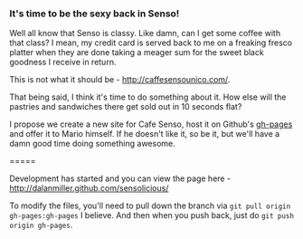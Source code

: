 ### It's time to be the sexy back in Senso!


Well all know that Senso is classy. Like damn, can I get some coffee with that class? I mean, my credit card is served back to me on a freaking fresco platter when they are done taking a meager sum for the sweet black goodness I receive in return. 

This is not what it should be - http://caffesensounico.com/. 

That being said, I think it's time to do something about it. How else will the pastries and sandwiches there get sold out in 10 seconds flat?

I propose we create a new site for Cafe Senso, host it on Github's [gh-pages](http://pages.github.com/) and offer it to Mario himself. If he doesn't like it, so be it, but we'll have a damn good time doing something awesome.


=====

Development has started and you can view the page here - http://dalanmiller.github.com/sensolicious/

To modify the files, you'll need to pull down the branch via `git pull origin gh-pages:gh-pages` I believe. And then when you push back, just do `git push origin gh-pages`.